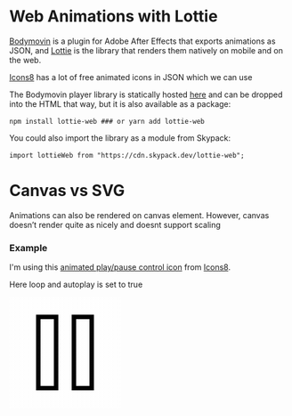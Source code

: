 # Web Animations with Lottie
[Bodymovin](https://exchange.adobe.com/creativecloud.details.12557.bodymovin.html) is a plugin for Adobe After Effects that exports animations as JSON, and [Lottie](https://airbnb.io/lottie/) is the library that renders them natively on mobile and on the web.

[Icons8](https://icons8.com/) has a lot of free animated icons in JSON which we can use

The Bodymovin player library is statically hosted [here](https://cdnjs.com/libraries/bodymovin) and can be dropped into the HTML that way, but it is also available as a package:
``` 
npm install lottie-web ### or yarn add lottie-web 
```

You could also import the library as a module from Skypack:
```
import lottieWeb from "https://cdn.skypack.dev/lottie-web";
```

# Canvas vs SVG
Animations can also be rendered on canvas element. However, canvas doesn’t render quite as nicely and doesnt support scaling

### Example
I'm using this [animated play/pause control icon](https://icons8.com/free-animated-icons/pause) from [Icons8](https://icons8.com/).

Here loop and autoplay is set to true

![](https://raw.githubusercontent.com/MuhammadAbbasAkhtar/Web-Animations-with-Lottie/main/zVtNYzTs.gif)
